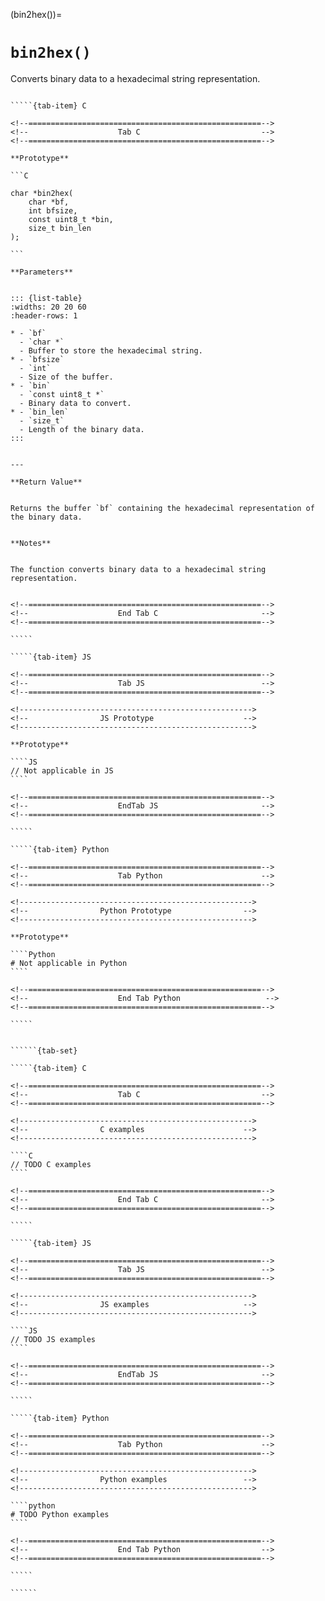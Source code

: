 <!-- ============================================================== -->
(bin2hex())=
# `bin2hex()`
<!-- ============================================================== -->


Converts binary data to a hexadecimal string representation.


<!------------------------------------------------------------>
<!--                    Prototypes                          -->
<!------------------------------------------------------------>

``````{tab-set}

`````{tab-item} C

<!--====================================================-->
<!--                    Tab C                           -->
<!--====================================================-->

**Prototype**

```C

char *bin2hex(
    char *bf,
    int bfsize,
    const uint8_t *bin,
    size_t bin_len
);

```

**Parameters**


::: {list-table}
:widths: 20 20 60
:header-rows: 1

* - `bf`
  - `char *`
  - Buffer to store the hexadecimal string.
* - `bfsize`
  - `int`
  - Size of the buffer.
* - `bin`
  - `const uint8_t *`
  - Binary data to convert.
* - `bin_len`
  - `size_t`
  - Length of the binary data.
:::


---

**Return Value**


Returns the buffer `bf` containing the hexadecimal representation of the binary data.


**Notes**


The function converts binary data to a hexadecimal string representation.


<!--====================================================-->
<!--                    End Tab C                       -->
<!--====================================================-->

`````

`````{tab-item} JS

<!--====================================================-->
<!--                    Tab JS                          -->
<!--====================================================-->

<!---------------------------------------------------->
<!--                JS Prototype                    -->
<!---------------------------------------------------->

**Prototype**

````JS
// Not applicable in JS
````

<!--====================================================-->
<!--                    EndTab JS                       -->
<!--====================================================-->

`````

`````{tab-item} Python

<!--====================================================-->
<!--                    Tab Python                      -->
<!--====================================================-->

<!---------------------------------------------------->
<!--                Python Prototype                -->
<!---------------------------------------------------->

**Prototype**

````Python
# Not applicable in Python
````

<!--====================================================-->
<!--                    End Tab Python                   -->
<!--====================================================-->

`````

``````

<!------------------------------------------------------------>
<!--                    Examples                            -->
<!------------------------------------------------------------>

```````{dropdown} Examples

``````{tab-set}

`````{tab-item} C

<!--====================================================-->
<!--                    Tab C                           -->
<!--====================================================-->

<!---------------------------------------------------->
<!--                C examples                      -->
<!---------------------------------------------------->

````C
// TODO C examples
````

<!--====================================================-->
<!--                    End Tab C                       -->
<!--====================================================-->

`````

`````{tab-item} JS

<!--====================================================-->
<!--                    Tab JS                          -->
<!--====================================================-->

<!---------------------------------------------------->
<!--                JS examples                     -->
<!---------------------------------------------------->

````JS
// TODO JS examples
````

<!--====================================================-->
<!--                    EndTab JS                       -->
<!--====================================================-->

`````

`````{tab-item} Python

<!--====================================================-->
<!--                    Tab Python                      -->
<!--====================================================-->

<!---------------------------------------------------->
<!--                Python examples                 -->
<!---------------------------------------------------->

````python
# TODO Python examples
````

<!--====================================================-->
<!--                    End Tab Python                  -->
<!--====================================================-->

`````

``````

```````

